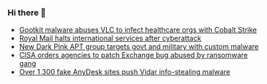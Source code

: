 ### Hi there 👋

<!--START_SECTION:feed-->
* [Gootkit malware abuses VLC to infect healthcare orgs with Cobalt Strike](https://www.bleepingcomputer.com/news/security/gootkit-malware-abuses-vlc-to-infect-healthcare-orgs-with-cobalt-strike/)
* [Royal Mail halts international services after cyberattack](https://www.bleepingcomputer.com/news/security/royal-mail-halts-international-services-after-cyberattack/)
* [New Dark Pink APT group targets govt and military with custom malware](https://www.bleepingcomputer.com/news/security/new-dark-pink-apt-group-targets-govt-and-military-with-custom-malware/)
* [CISA orders agencies to patch Exchange bug abused by ransomware gang](https://www.bleepingcomputer.com/news/security/cisa-orders-agencies-to-patch-exchange-bug-abused-by-ransomware-gang/)
* [Over 1,300 fake AnyDesk sites push Vidar info-stealing malware](https://www.bleepingcomputer.com/news/security/over-1-300-fake-anydesk-sites-push-vidar-info-stealing-malware/)
<!--END_SECTION:feed-->

<!--
**frankenk/frankenk** is a ✨ _special_ ✨ repository because its `README.md` (this file) appears on your GitHub profile.

Here are some ideas to get you started:

- 🔭 I’m currently working on ...
- 🌱 I’m currently learning ...
- 👯 I’m looking to collaborate on ...
- 🤔 I’m looking for help with ...
- 💬 Ask me about ...
- 📫 How to reach me: ...
- 😄 Pronouns: ...
- ⚡ Fun fact: ...
-->



